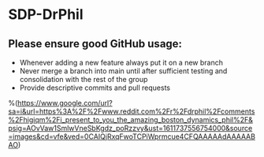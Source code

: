 # SDP-DrPhil

## Please ensure good GitHub usage:
- Whenever adding a new feature always put it on a new branch
- Never merge a branch into main until after sufficient testing and consolidation with the rest of the group
- Provide descriptive commits and pull requests

%(https://www.google.com/url?sa=i&url=https%3A%2F%2Fwww.reddit.com%2Fr%2Fdrphil%2Fcomments%2Fhigiqm%2Fi_present_to_you_the_amazing_boston_dynamics_phil%2F&psig=AOvVaw1SmlwVneSbKgdz_poRzzvy&ust=1611737556754000&source=images&cd=vfe&ved=0CAIQjRxqFwoTCPiWprmcue4CFQAAAAAdAAAAABAO)
